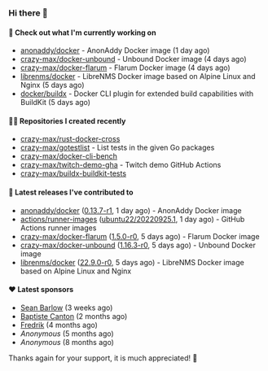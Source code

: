 ### Hi there 👋

#### 👷 Check out what I'm currently working on

- [anonaddy/docker](https://github.com/anonaddy/docker) - AnonAddy Docker image (1 day ago)
- [crazy-max/docker-unbound](https://github.com/crazy-max/docker-unbound) - Unbound Docker image (4 days ago)
- [crazy-max/docker-flarum](https://github.com/crazy-max/docker-flarum) - Flarum Docker image (4 days ago)
- [librenms/docker](https://github.com/librenms/docker) - LibreNMS Docker image based on Alpine Linux and Nginx (5 days ago)
- [docker/buildx](https://github.com/docker/buildx) - Docker CLI plugin for extended build capabilities with BuildKit (5 days ago)

#### 👨‍💻 Repositories I created recently

- [crazy-max/rust-docker-cross](https://github.com/crazy-max/rust-docker-cross)
- [crazy-max/gotestlist](https://github.com/crazy-max/gotestlist) - List tests in the given Go packages
- [crazy-max/docker-cli-bench](https://github.com/crazy-max/docker-cli-bench)
- [crazy-max/twitch-demo-gha](https://github.com/crazy-max/twitch-demo-gha) - Twitch demo GitHub Actions
- [crazy-max/buildx-buildkit-tests](https://github.com/crazy-max/buildx-buildkit-tests)

#### 🚀 Latest releases I've contributed to

- [anonaddy/docker](https://github.com/anonaddy/docker) ([0.13.7-r1](https://github.com/anonaddy/docker/releases/tag/0.13.7-r1), 1 day ago) - AnonAddy Docker image
- [actions/runner-images](https://github.com/actions/runner-images) ([ubuntu22/20220925.1](https://github.com/actions/runner-images/releases/tag/ubuntu22%2F20220925.1), 1 day ago) - GitHub Actions runner images
- [crazy-max/docker-flarum](https://github.com/crazy-max/docker-flarum) ([1.5.0-r0](https://github.com/crazy-max/docker-flarum/releases/tag/1.5.0-r0), 5 days ago) - Flarum Docker image
- [crazy-max/docker-unbound](https://github.com/crazy-max/docker-unbound) ([1.16.3-r0](https://github.com/crazy-max/docker-unbound/releases/tag/1.16.3-r0), 5 days ago) - Unbound Docker image
- [librenms/docker](https://github.com/librenms/docker) ([22.9.0-r0](https://github.com/librenms/docker/releases/tag/22.9.0-r0), 5 days ago) - LibreNMS Docker image based on Alpine Linux and Nginx

#### ❤️ Latest sponsors
- [Sean Barlow](https://github.com/woolrab6) (3 weeks ago)
- [Baptiste Canton](https://github.com/batmac) (2 months ago)
- [Fredrik](https://github.com/fredrikscode) (4 months ago)
- _Anonymous_ (5 months ago)
- _Anonymous_ (8 months ago)

Thanks again for your support, it is much appreciated! 🙏
